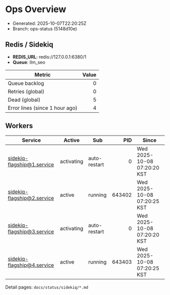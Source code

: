 # Ops Overview

- Generated: 2025-10-07T22:20:25Z
- Branch: ops-status (5148d10e)

## Redis / Sidekiq
- **REDIS_URL**: redis://127.0.0.1:6380/1
- **Queue**: llm_seo

| Metric | Value |
|---|---:|
| Queue backlog | 0 |
| Retries (global) | 0 |
| Dead (global) | 5 |
| Error lines (since 1 hour ago) | 4 |

## Workers
| Service | Active | Sub | PID | Since |
|---|---|---|---:|---|
| sidekiq-flagship@1.service | activating | auto-restart | 0 | Wed 2025-10-08 07:20:20 KST |
| sidekiq-flagship@2.service | active | running | 643402 | Wed 2025-10-08 07:20:25 KST |
| sidekiq-flagship@3.service | activating | auto-restart | 0 | Wed 2025-10-08 07:20:20 KST |
| sidekiq-flagship@4.service | active | running | 643403 | Wed 2025-10-08 07:20:25 KST |

Detail pages: `docs/status/sidekiq/*.md`
